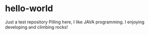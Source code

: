 # hello-world
Just a test repository
Pilling here, I like JAVA programming. I enjoying developing and climbing rocks!
